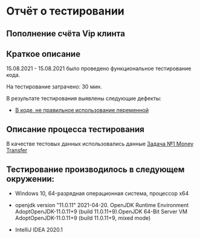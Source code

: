 # Отчёт о тестировании
## Пополнение счёта Vip клинта

## Краткое описание

15.08.2021 - 15.08.2021 было проведено функциональное тестирование кода.

На тестирование затрачено: 30 мин.

В результате тестирования выявлены следующие дефекты:

* [В коде, не правильное использование переменной](https://github.com/Aleksei82713/vip-klient/issues/1#issue-971184272)

## Описание процесса тестирования

В качестве тестовых данных использовались данные [Задача №1 Money Transfer](https://github.com/netology-code/javaqa-homeworks/tree/master/programming)


## Тестирование производилось в следующем окружении:

* Windows 10, 64-разрядная операционная система, процессор x64

* openjdk version "11.0.11" 2021-04-20. OpenJDK Runtime Environment AdoptOpenJDK-11.0.11+9 (build 11.0.11+9).OpenJDK 64-Bit Server VM AdoptOpenJDK-11.0.11+9 (build 11.0.11+9, mixed mode)

* IntelliJ IDEA 2020.1